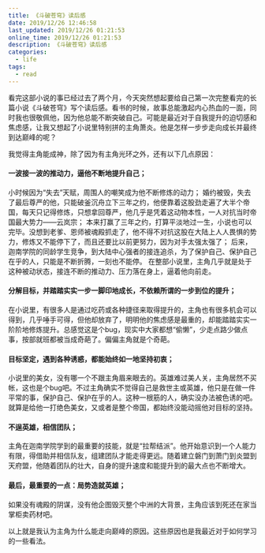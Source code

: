 ```yaml
---
title: 《斗破苍穹》读后感
date: 2019/12/26 12:46:58
last_updated: 2019/12/26 01:21:53
online_time: 2019/12/26 01:21:53
description: 《斗破苍穹》读后感
categories:
  - life
tags:
  - read
---
```


看完这部小说的事已经过去了两个月，今天突然想起要给自己第一次完整看完的长篇小说《斗破苍穹》写个读后感。看书的时候，故事总能激起内心热血的一面，同时我也很敬佩他，因为他总能不断突破自己。可能是最近对于自我提升的迫切感和焦虑感，让我又想起了小说里特别拼的主角萧炎。他是怎样一步步走向成长并最终到达巅峰的呢？

我觉得主角能成神，除了因为有主角光环之外，还有以下几点原因：
#### 一波接一波的推动力，逼他不断地提升自己；
小时候因为“失去”天赋，周围人的嘲笑成为他不断修炼的动力；
婚约被毁，失去了最后尊严的他，只能破釜沉舟立下三年之约，他便靠着这股劲走遍了大半个帝国，每天只记得修炼，只想拿回尊严，他几乎是凭着这动物本性，一人对抗当时帝国最大势力——云岚宗；
本来打赢了三年之约，打算平淡地过一生，小说也可以完毕。没想到老爹、恩师被魂殿抓走了，他不得不对抗这股在大陆上人人畏惧的势力，修炼又不能停下了，而且还要比以前更努力，因为对手太强太强了；
后来，迦南学院的同龄学生竞争，到大陆中心强者的接连追杀，为了保护自己、保护自己在乎的人，只能是不断折腾，一刻也不能停。
在整部小说里，主角几乎就是处于这种被动状态，接连不断的推动力、压力落在身上，逼着他向前走。

####  分解目标，并踏踏实实一步一脚印地成长，不依赖所谓的一步到位的提升；
在小说里，有很多人是通过吃药或各种捷径来取得提升的，主角也有很多机会可以得到，几乎唾手可得，但他却放弃了，明明他的焦虑感是最重的，却能踏踏实实一阶阶地修炼提升。总感觉这是个bug，现实中大家都想“偷懒”，少走点路少做点事，按部就班都被当成奇葩了。偏偏主角就是个奇葩。

#### 目标坚定，遇到各种诱惑，都能始终如一地坚持初衷；
小说里的美女，没有哪一个不跟主角眉来眼去的。英雄难过美人关，主角居然不买帐，这也是个bug吧。不过主角确实不觉得自己是救世主或英雄，他只是在做一件平常的事，保护自己、保护在乎的人。这种一根筋的人，确实没办法被色诱的吧。就算是给他一打绝色美女，又或者是整个帝国，都始终没能动摇他对目标的坚持。

#### 不逞英雄，相信团队；
主角在迦南学院学到的最重要的技能，就是“拉帮结派”。他开始意识到一个人能力有限，得借助并相信队友，组建团队才能走得更远。随着建立磐门到萧门到炎盟到天府盟，他随着团队的壮大，自身的提升速度和能提升到的最大点也不断增大。

#### 最后，最重要的一点：局势造就英雄；
如果没有魂殿的阴谋，没有他企图毁灭整个中洲的大背景，主角应该到死还在家当掌柜卖药材吧。

以上就是我认为主角为什么能走向巅峰的原因。这些原因也是我最近对于如何学习的一些看法。
